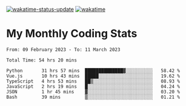 [![wakatime-status-update](https://github.com/noopurphalak/noopurphalak/workflows/wakatime-status-update/badge.svg)](https://github.com/noopurphalak/noopurphalak/actions/workflows/main.yml)
[![wakatime](https://wakatime.com/badge/user/80ace140-ef40-4fdd-b8ed-f3be3d2e1aea.svg)](https://wakatime.com/@80ace140-ef40-4fdd-b8ed-f3be3d2e1aea)

# My Monthly Coding Stats

<!--START_SECTION:waka-->

```text
From: 09 February 2023 - To: 11 March 2023

Total Time: 54 hrs 20 mins

Python       31 hrs 57 mins  ██████████████▓░░░░░░░░░░   58.42 %
Vue.js       10 hrs 43 mins  █████░░░░░░░░░░░░░░░░░░░░   19.62 %
TypeScript   4 hrs 53 mins   ██▒░░░░░░░░░░░░░░░░░░░░░░   08.93 %
JavaScript   2 hrs 19 mins   █░░░░░░░░░░░░░░░░░░░░░░░░   04.24 %
JSON         1 hr 45 mins    ▓░░░░░░░░░░░░░░░░░░░░░░░░   03.20 %
Bash         39 mins         ▒░░░░░░░░░░░░░░░░░░░░░░░░   01.21 %
```

<!--END_SECTION:waka-->
